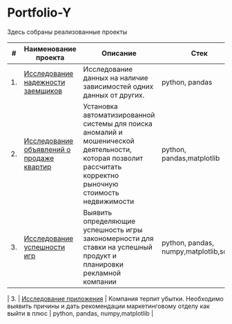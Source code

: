 # Portfolio-Y

Здесь собраны реализованные проекты

| #    | Наименование проекта                | Описание                                                     | Стек                                                         |
| ---- | ------------------------------------------------------------ | ------------------------------------------------------------ | ------------------------------------------------------------ |
| 1.   | [Исследование надежности заемщиков](https://github.com/Leila3012/Portfolio-Y/tree/main/исследование%20надежности%20заемщиков) | Исследование данных на наличие зависимостей одних данных от других.  <br/> | python, pandas|
| 2.   | [Исследование объявлений о продаже квартир](https://github.com/Leila3012/Portfolio-Y/tree/main/Исследование%20объявлений%20о%20продаже%20квартир) | Установка автоматизированной системы для поиска аномалий и мошенической деятельности, которая позволит рассчитать корректно рыночную стоимость недвижимости  <br/>  | python, pandas,matplotlib |
| 3.   | [Исследование успешности игр](https://github.com/Leila3012/Portfolio-Y/tree/main/Исследование%20успешности%20игр) | Выявить определяющие успешность игры закономерности для ставки на успешный продукт и планировки рекламной компании             | python, pandas, numpy,matplotlib,scipy  |

| 3.   | [Исследование приложения](https://github.com/Leila3012/Portfolio-Y/tree/main/Исследование%20приложения) | Компания терпит убытки. Необходимо выявить причины и дать рекомендации маркетинговому отделу как выйти в плюс             | python, pandas, numpy,matplotlib |
